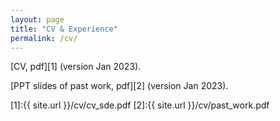 ```yaml
---
layout: page
title: "CV & Experience"
permalink: /cv/
---
```


[CV, pdf][1] (version Jan 2023).

[PPT slides of past work, pdf][2] (version Jan 2023).

[1]:{{ site.url }}/cv/cv_sde.pdf
[2]:{{ site.url }}/cv/past_work.pdf
